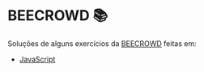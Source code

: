 # BEECROWD 📚

Soluções de alguns exercícios da [BEECROWD](https://www.beecrowd.com.br/) feitas em:

* [JavaScript](https://github.com/heltonricardo/uri/search?l=JavaScript)